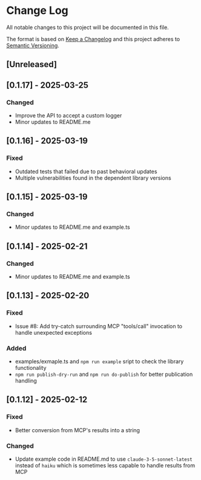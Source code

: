 # Change Log

All notable changes to this project will be documented in this file.

The format is based on [Keep a Changelog](http://keepachangelog.com/)
and this project adheres to [Semantic Versioning](http://semver.org/).


## [Unreleased]

## [0.1.17] - 2025-03-25

### Changed

- Improve the API to accept a custom logger
- Minor updates to README.me


## [0.1.16] - 2025-03-19

### Fixed

- Outdated tests that failed due to past behavioral updates
- Multiple vulnerabilities found in the dependent library versions


## [0.1.15] - 2025-03-19

### Changed

- Minor updates to README.me and example.ts


## [0.1.14] - 2025-02-21

### Changed

- Minor updates to README.me and example.ts


## [0.1.13] - 2025-02-20

### Fixed

- Issue #8: Add try-catch surrounding MCP "tools/call" invocation to handle unexpected exceptions

### Added

- examples/exmaple.ts and `npm run example` sript to check the library functionality
- `npm run publish-dry-run` and `npm run do-publish` for better publication handling


## [0.1.12] - 2025-02-12

### Fixed

- Better conversion from MCP's results into a string

### Changed

- Update example code in README.md to use `claude-3-5-sonnet-latest`
  instead of `haiku` which is sometimes less capable to handle results from MCP
